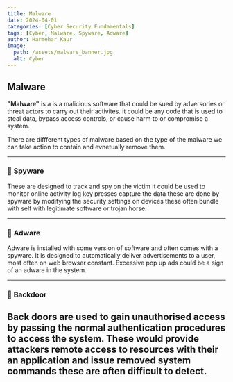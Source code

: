 ```yaml
---
title: Malware
date: 2024-04-01
categories: [Cyber Security Fundamentals]
tags: [Cyber, Malware, Spyware, Adware]
author: Harmehar Kaur
image:
  path: /assets/malware_banner.jpg
  alt: Cyber
---
```

## Malware

**"Malware"** is a is a malicious software that could be sued by adversories or threat actors to carry out their activites. it could be any code that is used to steal data, bypass access controls, or cause harm to or compromise a system. 

There are diffferent types of malware based on the type of the malware we can take action to contain and evnetually remove them. 

---

### 🔹 **Spyware**  
These are designed to track and spy on the victim it could be used to monitor online activity log key presses capture the data these are done by spyware by modifying the security settings on devices these often bundle with self with legitimate software or trojan horse. 

---

### 🔹 **Adware** 

Adware is installed with some version of software and often comes with a spyware. It is designed to automatically deliver advertisements to a user, most often on web browser constant. Excessive pop up ads could be a sign of an adware in the system.

---

### 🔹 **Backdoor**

Back doors are used to gain unauthorised access by passing the normal authentication procedures to access the system. These would provide attackers remote access to resources with their an application and issue removed system commands these are often difficult to detect. 
---
